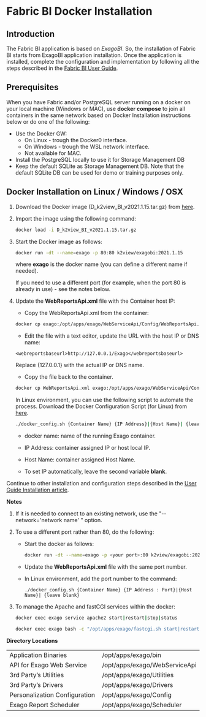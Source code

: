 # Fabric BI Docker Installation

## Introduction

The Fabric BI application is based on *ExagoBI*. So, the installation of Fabric BI starts from ExagoBI application installation. Once the application is installed, complete the configuration and implementation by following all the steps described in the [Fabric BI User Guide](/articles/38_bi_integration/00_BI_user_guide_overview.md).

## Prerequisites

When you have Fabric and/or PostgreSQL server running on a docker on your local machine (Windows or MAC),  use **docker compose** to join all containers in the same network based on Docker Installation instructions below or do one of the following:

* Use the Docker GW:
  * On Linux - trough the Docker0 interface.
  * On Windows - trough the WSL network interface.
  * Not available for MAC.
* Install the PostgreSQL locally to use it for Storage Management DB
* Keep the default SQLite as Storage Management DB. Note that the default SQLite DB can be used for demo or training purposes only.

## Docker Installation on Linux / Windows / OSX

1. Download the Docker image (D_k2view_BI_v2021.1.15.tar.gz) from [here](https://download.k2view.com/index.php/s/vZ2heS6xpqtMX0w).

2. Import the image using the following command:

   ~~~bash
   docker load -i D_k2view_BI_v2021.1.15.tar.gz
   ~~~
   
3. Start the Docker image as follows:

   ~~~bash
   docker run -dt --name=exago -p 80:80 k2view/exagobi:2021.1.15
   ~~~

   where **exago** is the docker name (you can define a different name if needed).
   
   If you need to use a different port (for example, when the port 80 is already in use) - see the notes below.
   
4. Update the **WebReportsApi.xml** file with the Container host IP:

   * Copy the WebReportsApi.xml from the container:

   ~~~bash
   docker cp exago:/opt/apps/exago/WebServiceApi/Config/WebReportsApi.xml .
   ~~~

   * Edit the file with a text editor, update the URL with the host IP or DNS name:
   
   ~~~
   <webreportsbaseurl>http://127.0.0.1/Exago</webreportsbaseurl>
   ~~~
   
   Replace {127.0.0.1} with the actual IP or DNS name.
   
   * Copy the file back to the container.

   ~~~bash
   docker cp WebReportsApi.xml exago:/opt/apps/exago/WebServiceApi/Config/WebReportsApi.xml
   ~~~
   
   In Linux environment, you can use the following script to automate the process.
   Download the Docker Configuration Script (for Linux) from [here](https://download.k2view.com/index.php/s/yBnXEWhq9SrTDX6).

   ~~~bash
   ./docker_config.sh {Container Name} {IP Address}|{Host Name}| {leave blank}
   ~~~

     * docker name: name of the running Exago container.

     * IP Address: container assigned IP or host local IP.

     * Host Name: container assigned Host Name.

     * To set IP automatically, leave the second variable **blank**.

Continue to other installation and configuration steps described in the [User Guide Installation article](/articles/38_bi_integration/01_Installation.md).

**Notes**

1. If it is needed to connect to an existing network, use the "--network='network name' " option.

2. To use a different port rather than 80, do the following:

   * Start the docker as follows:

     ~~~bash
     docker run -dt --name=exago -p <your port>:80 k2view/exagobi:2021.1.15
     ~~~

   * Update the **WebReportsApi.xml** file with the same port number.

   * In Linux environment, add the port number to the command:

     ~~~
     ./docker_config.sh {Container Name} {IP Address : Port}|{Host Name}| {leave blank}
     ~~~

3. To manage the Apache and fastCGI services within the docker:

   ~~~bash
   docker exec exago service apache2 start|restart|stop|status
   ~~~

   ~~~bash
   docker exec exago bash -c "/opt/apps/exago/fastcgi.sh start|restart|stop|status
   ~~~

**Directory Locations**

<table style="border-collapse: collapse; width: 100%;">
<tbody>
<tr>
<td style="width: 50%; height: 18px;">Application Binaries</td>
<td style="width: 50%; height: 18px;">/opt/apps/exago/bin</td>
</tr>
<tr>
<td style="width: 50%; height: 18px;">API for Exago Web Service</td>
<td style="width: 50%; height: 18px;">/opt/apps/exago/WebServiceApi</td>
</tr>
<tr>
<td style="width: 50%; height: 18px;">3rd Party’s Utilities</td>
<td style="width: 50%; height: 18px;">/opt/apps/exago/Utilities</td>
</tr>
<tr>
<td style="width: 50%; height: 18px;">3rd Party’s Drivers</td>
    <td style="width: 50%; height: 18px;">/opt/apps/exago/Drivers</td>
</tr>
<tr>
<td style="width: 50%; height: 18px;">Personalization Configuration</td><td style="width: 50%; height: 18px;">/opt/apps/exago/Config</td>
</tr>
<tr>
<td style="width: 50%; height: 18px;">Exago Report Scheduler</td>
<td style="width: 50%; height: 18px;">/opt/apps/exago/Scheduler</td>
</tr>
</tbody>
</table>
